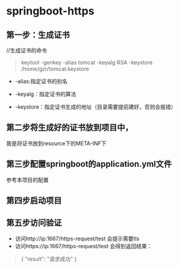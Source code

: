 # springboot-https

## 第一步：生成证书
//生成证书的命令
> keytool -genkey -alias tomcat -keyalg RSA -keystore /home/gzr/tomcat.keystore 
+ -alias:指定证书的别名
- -keyalg：指定证书的算法
* -keystore：指定证书生成的地址（目录需要提前建好，否则会报错）

## 第二步将生成好的证书放到项目中，
我是将证书放到resource下的META-INF下

## 第三步配置springboot的application.yml文件
参考本项目的配置

## 第四步启动项目

## 第五步访问验证
* 访问http://ip:1667/https-request/test 会提示需要tls
* 访问https://ip:1667/https-request/test 会得到返回结果：
>{
    "result": "请求成功"
>}







